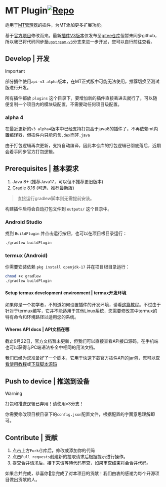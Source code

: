 # MT Plugin[![Repo](https://img.shields.io/badge/Github-%230A0A0A.svg?&style=flat-square&logo=Github&logoColor=white)](https://github.com/guobao2333/MT-Plugin)
适用于[MT管理器](https://mt2.cn)的插件，为MT添加更多扩展功能。

基于[官方项目](https://github.com/L-JINBIN/MT-Translation-Plugin)修改而来。最新[插件V3版本](https://mt2.cn/guide/plugin/introduction.html#v3-%E7%89%88%E6%9C%AC)仅发布至[gitee仓库](https://gitee.com/L-JINBIN/mt-plugin-v3-demo)但暂未同步github，所以我已将代码同步至[`upstream-v3`](https://github.com/guobao2333/MT-Plugin/tree/upstream-v3)分支来进一步开发，您可以自行前往查看。

## Develop | 开发
> [!IMPORTANT]
> 部分插件使用`api-v3 alpha`版本，在MT正式版中可能无法使用，推荐切换至测试版进行开发。

所有插件都放 `plugins` 这个目录下，要增加新的插件直接丢进去就行了，可以随便复制一个项目内的模块级配置，不需要动任何项目级配置。

### alpha 4
在最近更新的`v3 alpha4`版本中已经支持打包高于java8的插件了，不再依赖mt内置编译器，但插件内只能包含`.dex`而非`.java`

由于打包逻辑再次更新，支持自动编译，因此本仓库的打包逻辑已彻底落后，近期会着手同步官方打包逻辑。

## Prerequisites | 基本要求
1. Java 8+ (推荐Java17，可以但不推荐更旧版本)
2. Gradle 8.16 (可选，推荐最新版)
> 直接运行gradlew脚本则无需提前安装。

构建插件后将会自动打包文件到 `outputs/` 这个目录中。

### Android Studio
找到 `BuildPlugin` 并点击运行按钮，也可以在项目根目录运行：
```bash
./gradlew buildPlugin
```

### termux (Android)
你需要安装依赖 `pkg install openjdk-17` 并在项目根目录运行：
```bash
chmod +x gradlew
./gradlew buildPlugin
```

#### Setup termux development environment | termux开发环境
如果你是一个初学者，不知道如何设置插件的开发环境，请看[这篇教程](docs/AndroidSDK.md)。不过由于针对于termux编写，它并不能适用于其他Linux系统，您需要修改其中termux的特有命令和环境路径以适用您的系统。

#### Wheres API docs | API文档在哪
截止9月22日，官方文档暂未更新，但我们可以直接查看API接口源码，在手机端也可以获得与PC端语法补全中相同的用法文档。

我们已经为您准备好了一个脚本，它用于快速下载官方插件API的jar包，您可以[查看使用教程](docs/APIDownload.md)或<a href="https://github.com/guobao2333/MT-Plugin/raw/main/docs/mtp-api-latest-dl.sh" download>下载脚本源码</a>

## Push to device | 推送到设备
> [!WARNING]
> 打包和推送逻辑已弃用！请使用v3分支！

你需要修改项目根目录下的`config.json`配置文件，根据配置的字面意思理解即可。

## Contribute | 贡献
1. 点击上方`Fork`仓库后，修改或添加你的代码
2. 点击`Pull requests`创建新的拉取请求后根据提示进行操作。
3. 提交合并请求后，接下来请等待代码审查，如果审查结束将会合并代码。

如果合并完成，恭喜你🎉您完成了对本项目的贡献！我们由衷的感谢为每个开源项目做出贡献的人。
